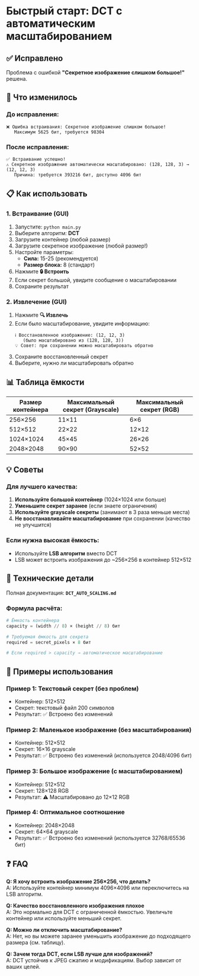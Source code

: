 # Быстрый старт: DCT с автоматическим масштабированием

## ✅ Исправлено

Проблема с ошибкой **"Секретное изображение слишком большое!"** решена.

## 🚀 Что изменилось

### До исправления:
```
❌ Ошибка встраивания: Секретное изображение слишком большое! 
   Максимум 5625 бит, требуется 98304
```

### После исправления:
```
✅ Встраивание успешно!
⚠️ Секретное изображение автоматически масштабировано: (128, 128, 3) → (12, 12, 3)
   Причина: требуется 393216 бит, доступно 4096 бит
```

## 📋 Как использовать

### 1. Встраивание (GUI)

1. Запустите: `python main.py`
2. Выберите алгоритм: **DCT**
3. Загрузите контейнер (любой размер)
4. Загрузите секретное изображение (любой размер!)
5. Настройте параметры:
   - **Сила:** 15-25 (рекомендуется)
   - **Размер блока:** 8 (стандарт)
6. Нажмите **🔒 Встроить**
7. Если секрет большой, увидите сообщение о масштабировании
8. Сохраните результат

### 2. Извлечение (GUI)

1. Нажмите **🔍 Извлечь**
2. Если было масштабирование, увидите информацию:
   ```
   ℹ️ Восстановленное изображение: (12, 12, 3) 
      (было масштабировано из (128, 128, 3))
   💡 Совет: при сохранении можно масштабировать обратно
   ```
3. Сохраните восстановленный секрет
4. Выберите, нужно ли масштабировать обратно

## 📊 Таблица ёмкости

| Размер контейнера | Максимальный секрет (Grayscale) | Максимальный секрет (RGB) |
|-------------------|----------------------------------|---------------------------|
| 256×256           | 11×11                            | 6×6                       |
| 512×512           | 22×22                            | 12×12                     |
| 1024×1024         | 45×45                            | 26×26                     |
| 2048×2048         | 90×90                            | 52×52                     |

## 💡 Советы

### Для лучшего качества:

1. **Используйте большой контейнер** (1024×1024 или больше)
2. **Уменьшите секрет заранее** (если знаете ограничения)
3. **Используйте grayscale секреты** (занимают в 3 раза меньше места)
4. **Не восстанавливайте масштабирование** при сохранении (качество не улучшится)

### Если нужна высокая ёмкость:

- Используйте **LSB алгоритм** вместо DCT
- LSB может встроить изображения до ~256×256 в контейнер 512×512

## 🔧 Технические детали

Полная документация: **`DCT_AUTO_SCALING.md`**

### Формула расчёта:

```python
# Ёмкость контейнера
capacity = (width // 8) × (height // 8) бит

# Требуемая ёмкость для секрета
required = secret_pixels × 8 бит

# Если required > capacity → автоматическое масштабирование
```

## 🎯 Примеры использования

### Пример 1: Текстовый секрет (без проблем)
- Контейнер: 512×512
- Секрет: текстовый файл 200 символов
- Результат: ✅ Встроено без изменений

### Пример 2: Маленькое изображение (без масштабирования)
- Контейнер: 512×512
- Секрет: 16×16 grayscale
- Результат: ✅ Встроено без изменений (используется 2048/4096 бит)

### Пример 3: Большое изображение (с масштабированием)
- Контейнер: 512×512
- Секрет: 128×128 RGB
- Результат: ⚠️ Масштабировано до 12×12 RGB

### Пример 4: Оптимальное соотношение
- Контейнер: 2048×2048
- Секрет: 64×64 grayscale
- Результат: ✅ Встроено без изменений (используется 32768/65536 бит)

## ❓ FAQ

**Q: Я хочу встроить изображение 256×256, что делать?**  
A: Используйте контейнер минимум 4096×4096 или переключитесь на LSB алгоритм.

**Q: Качество восстановленного изображения плохое**  
A: Это нормально для DCT с ограниченной ёмкостью. Увеличьте контейнер или используйте меньший секрет.

**Q: Можно ли отключить масштабирование?**  
A: Нет, но вы можете заранее уменьшить изображение до подходящего размера (см. таблицу).

**Q: Зачем тогда DCT, если LSB лучше для изображений?**  
A: DCT устойчив к JPEG сжатию и модификациям. Выбор зависит от ваших целей.
